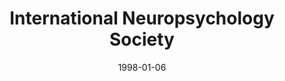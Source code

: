 ---
title: "International Neuropsychology Society"
project_id: 
date: 1998-01-06
conference_id: ""
presenters:
   - peter_bandettini
summary: "International Neuropsychology Society, Honolulu, HI"
file: /assets/presentations/
filename: 
layout: presentation
---